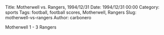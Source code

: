 Title: Motherwell vs. Rangers, 1994/12/31
Date: 1994/12/31 00:00
Category: sports
Tags: football, football scores, Motherwell, Rangers
Slug: motherwell-vs-rangers
Author: carbonero


Motherwell 1 - 3 Rangers
